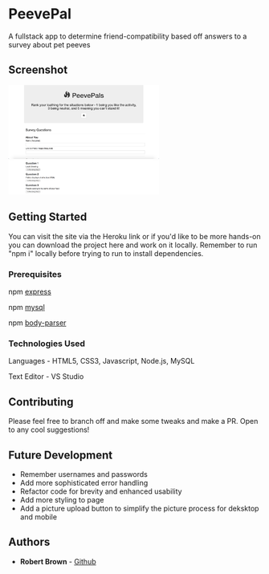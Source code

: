 # PeevePal

A fullstack app to determine friend-compatibility based off answers to a survey about pet peeves

## Screenshot

<img src="Mocks/preview.png" width="300">
<img src="Mocks/preview2.png" width="300">

## Getting Started

You can visit the site via the Heroku link or if you'd like to be more hands-on you can download the project here and work on it locally. Remember to run "npm i" locally before trying to run to install dependencies.

### Prerequisites

npm [express](https://www.npmjs.com/package/express)

npm [mysql](https://www.npmjs.com/package/mysql)

npm [body-parser](https://www.npmjs.com/package/body-parser)

### Technologies Used

Languages - HTML5, CSS3, Javascript, Node.js, MySQL

Text Editor - VS Studio

## Contributing

Please feel free to branch off and make some tweaks and make a PR. Open to any cool suggestions!

## Future Development

* Remember usernames and passwords
* Add more sophisticated error handling
* Refactor code for brevity and enhanced usability
* Add more styling to page
* Add a picture upload button to simplify the picture process for deksktop and mobile

## Authors

* **Robert Brown** - [Github](https://github.com/robertbernardbrown)
